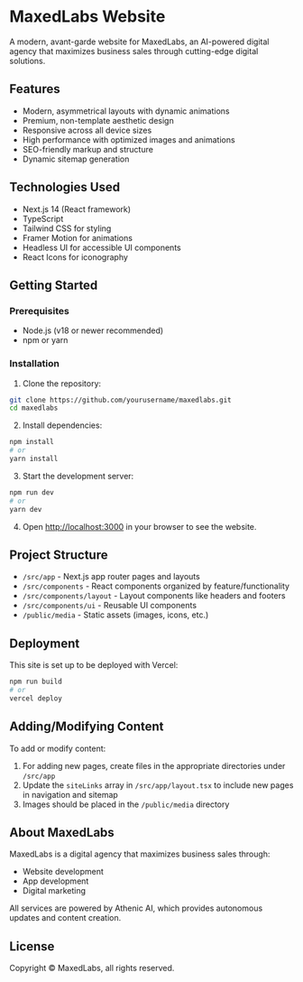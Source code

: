 # MaxedLabs Website

A modern, avant-garde website for MaxedLabs, an AI-powered digital agency that maximizes business sales through cutting-edge digital solutions.

## Features

- Modern, asymmetrical layouts with dynamic animations
- Premium, non-template aesthetic design
- Responsive across all device sizes
- High performance with optimized images and animations
- SEO-friendly markup and structure
- Dynamic sitemap generation

## Technologies Used

- Next.js 14 (React framework)
- TypeScript
- Tailwind CSS for styling
- Framer Motion for animations
- Headless UI for accessible UI components
- React Icons for iconography

## Getting Started

### Prerequisites

- Node.js (v18 or newer recommended)
- npm or yarn

### Installation

1. Clone the repository:
```bash
git clone https://github.com/yourusername/maxedlabs.git
cd maxedlabs
```

2. Install dependencies:
```bash
npm install
# or
yarn install
```

3. Start the development server:
```bash
npm run dev
# or
yarn dev
```

4. Open [http://localhost:3000](http://localhost:3000) in your browser to see the website.

## Project Structure

- `/src/app` - Next.js app router pages and layouts
- `/src/components` - React components organized by feature/functionality
- `/src/components/layout` - Layout components like headers and footers
- `/src/components/ui` - Reusable UI components
- `/public/media` - Static assets (images, icons, etc.)

## Deployment

This site is set up to be deployed with Vercel:

```bash
npm run build
# or
vercel deploy
```

## Adding/Modifying Content

To add or modify content:

1. For adding new pages, create files in the appropriate directories under `/src/app`
2. Update the `siteLinks` array in `/src/app/layout.tsx` to include new pages in navigation and sitemap
3. Images should be placed in the `/public/media` directory

## About MaxedLabs

MaxedLabs is a digital agency that maximizes business sales through:
- Website development
- App development
- Digital marketing

All services are powered by Athenic AI, which provides autonomous updates and content creation.

## License

Copyright © MaxedLabs, all rights reserved. 